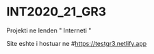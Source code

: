 # INT2020_21_GR3
Projekti ne lenden " Interneti " 

Site eshte i hostuar ne 
#https://testgr3.netlify.app
